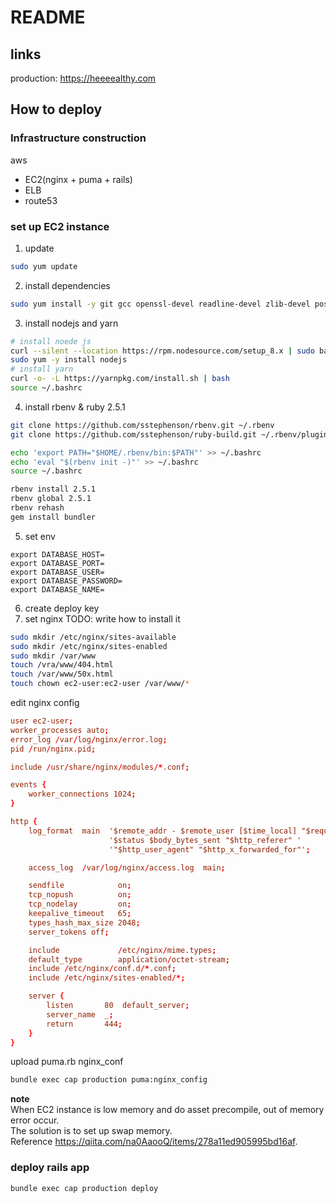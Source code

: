 # README
## links
production: https://heeeealthy.com
## How to deploy
### Infrastructure construction
aws
- EC2(nginx + puma + rails)
- ELB
- route53

### set up EC2 instance
1. update
```bash
sudo yum update
```
2. install dependencies
``` bash
sudo yum install -y git gcc openssl-devel readline-devel zlib-devel postgresql-devel
``` 
3. install nodejs and yarn
```bash
# install noede js
curl --silent --location https://rpm.nodesource.com/setup_8.x | sudo bash -
sudo yum -y install nodejs
# install yarn
curl -o- -L https://yarnpkg.com/install.sh | bash
source ~/.bashrc
```
4. install rbenv & ruby 2.5.1
```bash
git clone https://github.com/sstephenson/rbenv.git ~/.rbenv
git clone https://github.com/sstephenson/ruby-build.git ~/.rbenv/plugins/ruby-build

echo 'export PATH="$HOME/.rbenv/bin:$PATH"' >> ~/.bashrc
echo 'eval "$(rbenv init -)"' >> ~/.bashrc
source ~/.bashrc

rbenv install 2.5.1
rbenv global 2.5.1
rbenv rehash
gem install bundler
```
5. set env
```.bashrc
export DATABASE_HOST=
export DATABASE_PORT=
export DATABASE_USER=
export DATABASE_PASSWORD=
export DATABASE_NAME=
```
6. create deploy key
7. set nginx
TODO: write how to install it
```bash
sudo mkdir /etc/nginx/sites-available
sudo mkdir /etc/nginx/sites-enabled
sudo mkdir /var/www
touch /vra/www/404.html
touch /var/www/50x.html
touch chown ec2-user:ec2-user /var/www/*
```
edit nginx config
```nginx.conf
user ec2-user;
worker_processes auto;
error_log /var/log/nginx/error.log;
pid /run/nginx.pid;

include /usr/share/nginx/modules/*.conf;

events {
    worker_connections 1024;
}

http {
    log_format  main  '$remote_addr - $remote_user [$time_local] "$request" '
                      '$status $body_bytes_sent "$http_referer" '
                      '"$http_user_agent" "$http_x_forwarded_for"';

    access_log  /var/log/nginx/access.log  main;

    sendfile            on;
    tcp_nopush          on;
    tcp_nodelay         on;
    keepalive_timeout   65;
    types_hash_max_size 2048;
    server_tokens off;

    include             /etc/nginx/mime.types;
    default_type        application/octet-stream;
    include /etc/nginx/conf.d/*.conf;
    include /etc/nginx/sites-enabled/*;

    server {
        listen       80  default_server;
        server_name  _;
        return       444;
    }
}

```
upload puma.rb nginx_conf
```bash
bundle exec cap production puma:nginx_config
```

**note**  
When EC2 instance is low memory and do asset precompile, out of memory error occur.  
The solution is to set up swap memory.  
Reference https://qiita.com/na0AaooQ/items/278a11ed905995bd16af.

### deploy rails app
```bash
bundle exec cap production deploy
```
